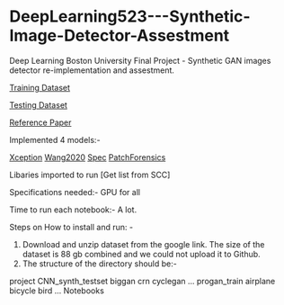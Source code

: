 # DeepLearning523---Synthetic-Image-Detector-Assestment
Deep Learning Boston University Final Project - Synthetic GAN images detector re-implementation and assestment. 

[Training Dataset](https://drive.google.com/file/d/1iVNBV0glknyTYGA9bCxT_d0CVTOgGcKh/view)

[Testing Dataset](https://drive.google.com/file/d/1z_fD3UKgWQyOTZIBbYSaQ-hz4AzUrLC1/view)

[Reference Paper](https://arxiv.org/pdf/2104.02617.pdf)

Implemented 4 models:-

[Xception](https://github.com/MinhNguyen99AI/DeepLearning523---Synthetic-Image-Detector-Assestment/blob/main/Xception.ipynb)
[Wang2020](https://github.com/MinhNguyen99AI/DeepLearning523---Synthetic-Image-Detector-Assestment/blob/main/Wang_2020.ipynb)
[Spec](https://github.com/MinhNguyen99AI/DeepLearning523---Synthetic-Image-Detector-Assestment/blob/main/spec.ipynb)
[PatchForensics](https://github.com/MinhNguyen99AI/DeepLearning523---Synthetic-Image-Detector-Assestment/blob/main/PatchForensic.ipynb)

Libaries imported to run [Get list from SCC]

Specifications needed:- GPU for all

Time to run each notebook:- A lot.

Steps on How to install and run: -
  1. Download and unzip dataset from the google link. The size of the dataset is 88 gb combined and we could not upload it to Github. 
  2. The structure of the directory should be:-

project
  CNN_synth_testset
    biggan
    crn
    cyclegan
    ...
  progan_train
    airplane
    bicycle
    bird
    ...
  Notebooks
